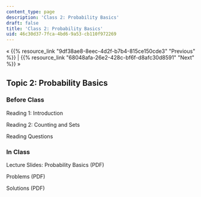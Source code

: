 ```yaml
---
content_type: page
description: 'Class 2: Probability Basics'
draft: false
title: 'Class 2: Probability Basics'
uid: 46c30d37-7fca-4bd6-9a53-cb110f972269
---
```

« {{% resource_link "9df38ae8-8eec-4d2f-b7b4-815ce150cde3" "Previous" %}} | {{% resource_link "68048afa-26e2-428c-bf6f-d8afc30d8591" "Next" %}} »

## Topic 2: Probability Basics

### Before Class

Reading 1: Introduction

Reading 2: Counting and Sets

Reading Questions

### In Class

Lecture Slides: Probability Basics (PDF)

Problems (PDF)

Solutions (PDF)